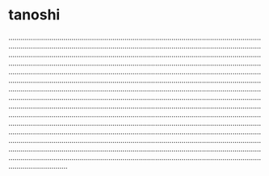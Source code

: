 # tanoshi
.................................................................................................................................................................................................................................................................................................................................................................................................................................................................................................................................................................................................................................................................................................................................................................................................................................................................................................................................................................................................................................................................................................................................................................................................................................................................................................................................................................................................................................................................................................................................................................................................................................................................................................................................................................................................................................................................................................................................................................